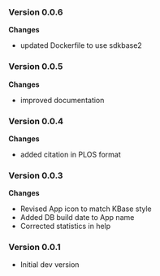 ### Version 0.0.6
__Changes__
- updated Dockerfile to use sdkbase2

### Version 0.0.5
__Changes__
- improved documentation

### Version 0.0.4
__Changes__
- added citation in PLOS format

### Version 0.0.3
__Changes__
- Revised App icon to match KBase style
- Added DB build date to App name
- Corrected statistics in help

### Version 0.0.1
- Initial dev version
